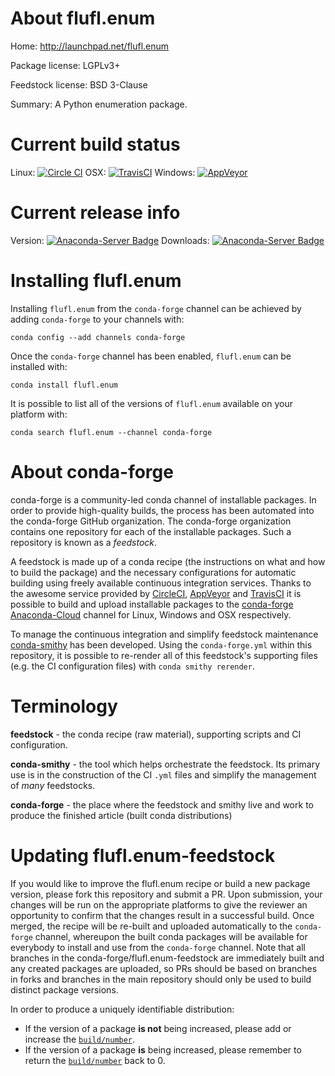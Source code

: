 About flufl.enum
================

Home: http://launchpad.net/flufl.enum

Package license: LGPLv3+

Feedstock license: BSD 3-Clause

Summary: A Python enumeration package.



Current build status
====================

Linux: [![Circle CI](https://circleci.com/gh/conda-forge/flufl.enum-feedstock.svg?style=shield)](https://circleci.com/gh/conda-forge/flufl.enum-feedstock)
OSX: [![TravisCI](https://travis-ci.org/conda-forge/flufl.enum-feedstock.svg?branch=master)](https://travis-ci.org/conda-forge/flufl.enum-feedstock)
Windows: [![AppVeyor](https://ci.appveyor.com/api/projects/status/github/conda-forge/flufl.enum-feedstock?svg=True)](https://ci.appveyor.com/project/conda-forge/flufl-enum-feedstock/branch/master)

Current release info
====================
Version: [![Anaconda-Server Badge](https://anaconda.org/conda-forge/flufl.enum/badges/version.svg)](https://anaconda.org/conda-forge/flufl.enum)
Downloads: [![Anaconda-Server Badge](https://anaconda.org/conda-forge/flufl.enum/badges/downloads.svg)](https://anaconda.org/conda-forge/flufl.enum)

Installing flufl.enum
=====================

Installing `flufl.enum` from the `conda-forge` channel can be achieved by adding `conda-forge` to your channels with:

```
conda config --add channels conda-forge
```

Once the `conda-forge` channel has been enabled, `flufl.enum` can be installed with:

```
conda install flufl.enum
```

It is possible to list all of the versions of `flufl.enum` available on your platform with:

```
conda search flufl.enum --channel conda-forge
```


About conda-forge
=================

conda-forge is a community-led conda channel of installable packages.
In order to provide high-quality builds, the process has been automated into the
conda-forge GitHub organization. The conda-forge organization contains one repository
for each of the installable packages. Such a repository is known as a *feedstock*.

A feedstock is made up of a conda recipe (the instructions on what and how to build
the package) and the necessary configurations for automatic building using freely
available continuous integration services. Thanks to the awesome service provided by
[CircleCI](https://circleci.com/), [AppVeyor](http://www.appveyor.com/)
and [TravisCI](https://travis-ci.org/) it is possible to build and upload installable
packages to the [conda-forge](https://anaconda.org/conda-forge)
[Anaconda-Cloud](http://docs.anaconda.org/) channel for Linux, Windows and OSX respectively.

To manage the continuous integration and simplify feedstock maintenance
[conda-smithy](http://github.com/conda-forge/conda-smithy) has been developed.
Using the ``conda-forge.yml`` within this repository, it is possible to re-render all of
this feedstock's supporting files (e.g. the CI configuration files) with ``conda smithy rerender``.


Terminology
===========

**feedstock** - the conda recipe (raw material), supporting scripts and CI configuration.

**conda-smithy** - the tool which helps orchestrate the feedstock.
                   Its primary use is in the construction of the CI ``.yml`` files
                   and simplify the management of *many* feedstocks.

**conda-forge** - the place where the feedstock and smithy live and work to
                  produce the finished article (built conda distributions)


Updating flufl.enum-feedstock
=============================

If you would like to improve the flufl.enum recipe or build a new
package version, please fork this repository and submit a PR. Upon submission,
your changes will be run on the appropriate platforms to give the reviewer an
opportunity to confirm that the changes result in a successful build. Once
merged, the recipe will be re-built and uploaded automatically to the
`conda-forge` channel, whereupon the built conda packages will be available for
everybody to install and use from the `conda-forge` channel.
Note that all branches in the conda-forge/flufl.enum-feedstock are
immediately built and any created packages are uploaded, so PRs should be based
on branches in forks and branches in the main repository should only be used to
build distinct package versions.

In order to produce a uniquely identifiable distribution:
 * If the version of a package **is not** being increased, please add or increase
   the [``build/number``](http://conda.pydata.org/docs/building/meta-yaml.html#build-number-and-string).
 * If the version of a package **is** being increased, please remember to return
   the [``build/number``](http://conda.pydata.org/docs/building/meta-yaml.html#build-number-and-string)
   back to 0.
